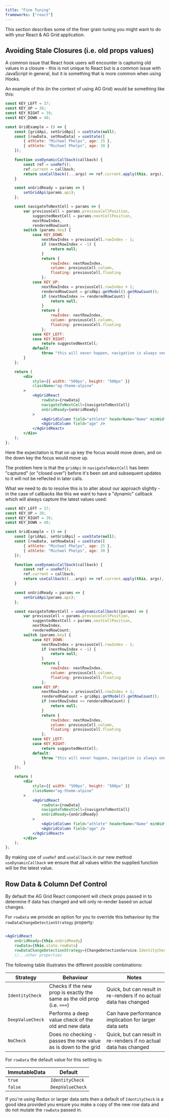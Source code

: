 ```yaml
---
title: "Fine Tuning"
frameworks: ["react"]
---
```


This section describes some of the finer grain tuning you might want to do with your React & AG Grid application.

## Avoiding Stale Closures (i.e. old props values)

A common issue that React hook users will encounter is capturing old values in a closure - this is not unique to React
but is a common issue with JavaScript in general, but it is something that is more common when using Hooks.

An example of this (in the context of using AG Grid) would be something like this:

```jsx
const KEY_LEFT = 37;
const KEY_UP = 38;
const KEY_RIGHT = 39;
const KEY_DOWN = 40;

const GridExample = () => {
    const [gridApi, setGridApi] = useState(null);
    const [rowData, setRowData] = useState([
        { athlete: "Michael Phelps", age: 25 },
        { athlete: "Michael Phelps", age: 30 }
    ]);

    function useDynamicCallback(callback) {
        const ref = useRef();
        ref.current = callback;
        return useCallback((...args) => ref.current.apply(this, args), []);
    }

    const onGridReady = params => {
        setGridApi(params.api);
    };

    const navigateToNextCell = params => {
        var previousCell = params.previousCellPosition,
            suggestedNextCell = params.nextCellPosition,
            nextRowIndex,
            renderedRowCount;
        switch (params.key) {
            case KEY_DOWN:
                nextRowIndex = previousCell.rowIndex - 1;
                if (nextRowIndex < -1) {
                    return null;
                }
                return {
                    rowIndex: nextRowIndex,
                    column: previousCell.column,
                    floating: previousCell.floating
                };
            case KEY_UP:
                nextRowIndex = previousCell.rowIndex + 1;
                renderedRowCount = gridApi.getModel().getRowCount();
                if (nextRowIndex >= renderedRowCount) {
                    return null;
                }
                return {
                    rowIndex: nextRowIndex,
                    column: previousCell.column,
                    floating: previousCell.floating
                };
            case KEY_LEFT:
            case KEY_RIGHT:
                return suggestedNextCell;
            default:
                throw "this will never happen, navigation is always one of the 4 keys above";
        }
    };

    return (
        <div
            style={{ width: "500px", height: "500px" }}
            className="ag-theme-alpine"
        >
            <AgGridReact
                rowData={rowData}
                navigateToNextCell={navigateToNextCell}
                onGridReady={onGridReady}
            >
                <AgGridColumn field="athlete" headerName="Name" minWidth={170} />
                <AgGridColumn field="age" />
            </AgGridReact>
        </div>
    );
};
```

Here the expectation is that on up key the focus would move down, and on the down key the focus would move up.

The problem here is that the `gridApi` in `navigateToNextCell` has been "captured" (or "closed over") before it's been set
and subsequent updates to it will not be reflected in later calls.

What we need to do to resolve this is to alter about our approach slightly - in the case of callbacks like this we want to have
a "dynamic" callback which will always capture the latest values used:

```jsx
const KEY_LEFT = 37;
const KEY_UP = 38;
const KEY_RIGHT = 39;
const KEY_DOWN = 40;

const GridExample = () => {
    const [gridApi, setGridApi] = useState(null);
    const [rowData, setRowData] = useState([
        { athlete: "Michael Phelps", age: 25 },
        { athlete: "Michael Phelps", age: 30 }
    ]);

    function useDynamicCallback(callback) {
        const ref = useRef();
        ref.current = callback;
        return useCallback((...args) => ref.current.apply(this, args), []);
    }

    const onGridReady = params => {
        setGridApi(params.api);
    };

    const navigateToNextCell = useDynamicCallback((params) => {
        var previousCell = params.previousCellPosition,
            suggestedNextCell = params.nextCellPosition,
            nextRowIndex,
            renderedRowCount;
        switch (params.key) {
            case KEY_DOWN:
                nextRowIndex = previousCell.rowIndex - 1;
                if (nextRowIndex < -1) {
                    return null;
                }
                return {
                    rowIndex: nextRowIndex,
                    column: previousCell.column,
                    floating: previousCell.floating
                };
            case KEY_UP:
                nextRowIndex = previousCell.rowIndex + 1;
                renderedRowCount = gridApi.getModel().getRowCount();
                if (nextRowIndex >= renderedRowCount) {
                    return null;
                }
                return {
                    rowIndex: nextRowIndex,
                    column: previousCell.column,
                    floating: previousCell.floating
                };
            case KEY_LEFT:
            case KEY_RIGHT:
                return suggestedNextCell;
            default:
                throw "this will never happen, navigation is always one of the 4 keys above";
        }
    });

    return (
        <div
            style={{ width: "500px", height: "500px" }}
            className="ag-theme-alpine"
        >
            <AgGridReact
                rowData={rowData}
                navigateToNextCell={navigateToNextCell}
                onGridReady={onGridReady}
            >
                <AgGridColumn field="athlete" headerName="Name" minWidth={170} />
                <AgGridColumn field="age" />
            </AgGridReact>
        </div>
    );
};
```

By making use of `useRef` and `useCallback` in our new method `useDynamicCallback` we ensure that all values within the
supplied function will be the latest value.

## Row Data & Column Def Control

By default the AG Grid React component will check props passed in to determine if data has changed 
and will only re-render based on actual changes.

For `rowData` we provide an option for you to override this behaviour by the `rowDataChangeDetectionStrategy` property:

```jsx

<AgGridReact
    onGridReady={this.onGridReady}
    rowData={this.state.rowData}
    rowDataChangeDetectionStrategy={ChangeDetectionService.IdentityCheck}
    //...other properties
```

The following table illustrates the different possible combinations:

| Strategy | Behaviour | Notes |
| -------- | --------- | ----- |
| `IdentityCheck` | Checks if the new prop is exactly the same as the old prop (i.e. `===`) | Quick, but can result in re-renders if no actual data has changed |
| `DeepValueCheck` | Performs a deep value check of the old and new data | Can have performance implication for larger data sets |
| `NoCheck` | Does no checking - passes the new value as is down to the grid | Quick, but can result in re-renders if no actual data has changed |

For `rowData` the default value for this setting is:

| ImmutableData | Default          |
| ------------- | ---------------- |
| `true`        | `IdentityCheck`  |
| `false`       | `DeepValueCheck` |

If you're using Redux or larger data sets then a default of `IdentityCheck` is a good idea 
provided you ensure you make a copy of the new row data and do not mutate the `rowData` passed in.

